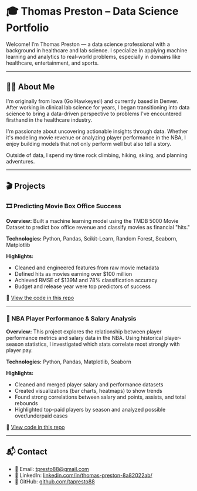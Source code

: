 # 🎓 Thomas Preston – Data Science Portfolio

Welcome! I’m Thomas Preston — a data science professional with a background in healthcare and lab science. I specialize in applying machine learning and analytics to real-world problems, especially in domains like healthcare, entertainment, and sports.

---

## 👨‍🔬 About Me

I'm originally from Iowa (Go Hawkeyes!) and currently based in Denver. After working in clinical lab science for years, I began transitioning into data science to bring a data-driven perspective to problems I've encountered firsthand in the healthcare industry.

I'm passionate about uncovering actionable insights through data. Whether it's modeling movie revenue or analyzing player performance in the NBA, I enjoy building models that not only perform well but also tell a story.

Outside of data, I spend my time rock climbing, hiking, skiing, and planning adventures.

---

## 🎬 Projects

### 🎞️ Predicting Movie Box Office Success

**Overview:** 
Built a machine learning model using the TMDB 5000 Movie Dataset to predict box office revenue and classify movies as financial "hits."

**Technologies:** 
Python, Pandas, Scikit-Learn, Random Forest, Seaborn, Matplotlib

**Highlights:**
- Cleaned and engineered features from raw movie metadata
- Defined hits as movies earning over $100 million
- Achieved RMSE of \$139M and 78% classification accuracy
- Budget and release year were top predictors of success

🔗 [View the code in this repo](https://github.com/tapresto88/tpresto88.github.io)

---

### 🏀 NBA Player Performance & Salary Analysis

**Overview:** 
This project explores the relationship between player performance metrics and salary data in the NBA. Using historical player-season statistics, I investigated which stats correlate most strongly with player pay.

**Technologies:** 
Python, Pandas, Matplotlib, Seaborn

**Highlights:**
- Cleaned and merged player salary and performance datasets
- Created visualizations (bar charts, heatmaps) to show trends
- Found strong correlations between salary and points, assists, and total rebounds
- Highlighted top-paid players by season and analyzed possible over/underpaid cases

🔗 [View code in this repo](https://github.com/tapresto88/tpresto88.github.io)

---

## 📬 Contact

- 📧 Email: tpresto88@gmail.com
- 💼 LinkedIn: [linkedin.com/in/thomas-preston-8a82022ab/](https://linkedin.com/in/thomas-preston-8a82022ab/) 
- 🐙 GitHub: [github.com/tapresto88](https://github.com/tapresto88)
